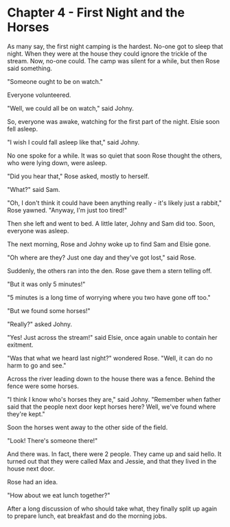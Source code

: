 # Chapter 4 - First Night and the Horses

As many say, the first night camping is the hardest. No-one got to sleep that night. When they were at the house they could ignore the trickle of the stream. Now, no-one could. The camp was silent for a while, but then Rose said something.

"Someone ought to be on watch."

Everyone volunteered.

"Well, we could all be on watch," said Johny.

So, everyone was awake, watching for the first part of the night. Elsie soon fell asleep.

"I wish I could fall asleep like that," said Johny.

No one spoke for a while. It was so quiet that soon Rose thought the others, who were lying down, were asleep.

"Did you hear that," Rose asked, mostly to herself.

"What?" said Sam.

"Oh, I don't think it could have been anything really - it's likely just a rabbit," Rose yawned. "Anyway, I'm just too tired!"

Then she left and went to bed. A little later, Johny and Sam did too. Soon, everyone was asleep.

The next morning, Rose and Johny woke up to find Sam and Elsie gone.

"Oh where are they? Just one day and they've got lost," said Rose.

Suddenly, the others ran into the den. Rose gave them a stern telling off.

"But it was only 5 minutes!"

"5 minutes is a long time of worrying where you two have gone off too."

"But we found some horses!"

"Really?" asked Johny.

"Yes! Just across the stream!" said Elsie, once again unable to contain her exitment.

"Was that what we heard last night?" wondered Rose. "Well, it can do no harm to go and see."

Across the river leading down to the house there was a fence. Behind the fence were some horses.

"I think I know who's horses they are," said Johny. "Remember when father said that the people next door kept horses here? Well, we've found where they're kept."

Soon the horses went away to the other side of the field.

"Look! There's someone there!"

And there was. In fact, there were 2 people. They came up and said hello. It turned out that they were called Max and Jessie, and that they lived in the house next door.

Rose had an idea.

"How about we eat lunch together?"

After a long discussion of who should take what, they finally split up again to prepare lunch, eat breakfast and do the morning jobs.

